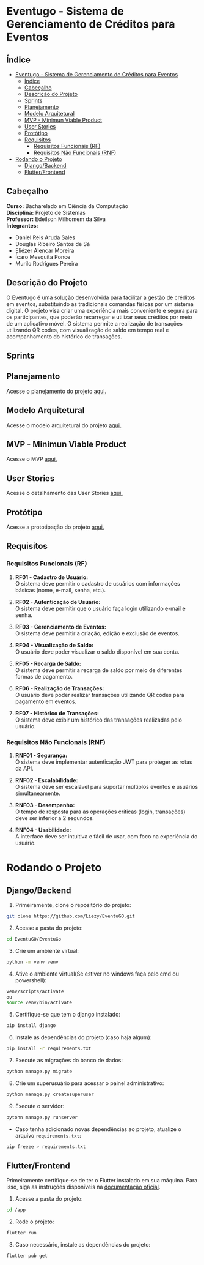 # Eventugo - Sistema de Gerenciamento de Créditos para Eventos

## Índice

- [Eventugo - Sistema de Gerenciamento de Créditos para Eventos](#eventugo---sistema-de-gerenciamento-de-créditos-para-eventos)
  - [Índice](#índice)
  - [Cabeçalho](#cabeçalho)
  - [Descrição do Projeto](#descrição-do-projeto)
  - [Sprints](#sprints)
  - [Planejamento](#planejamento)
  - [Modelo Arquitetural](#modelo-arquitetural)
  - [MVP - Minimun Viable Product](#mvp---minimun-viable-product)
  - [User Stories](#user-stories)
  - [Protótipo](#protótipo)
  - [Requisitos](#requisitos)
    - [Requisitos Funcionais (RF)](#requisitos-funcionais-rf)
    - [Requisitos Não Funcionais (RNF)](#requisitos-não-funcionais-rnf)
- [Rodando o Projeto](#rodando-o-projeto)
  - [Django/Backend](#djangobackend)
  - [Flutter/Frontend](#flutterfrontend)

## Cabeçalho

**Curso:** Bacharelado em Ciência da Computação  
**Disciplina:** Projeto de Sistemas  
**Professor:** Edeilson Milhomem da Silva  
**Integrantes:**  
- Daniel Reis Aruda Sales  
- Douglas Ribeiro Santos de Sá  
- Eliézer Alencar Moreira  
- Ícaro Mesquita Ponce  
- Murilo Rodrigues Pereira

## Descrição do Projeto

O Eventugo é uma solução desenvolvida para facilitar a gestão de créditos em eventos, substituindo as tradicionais comandas físicas por um sistema digital. O projeto visa criar uma experiência mais conveniente e segura para os participantes, que poderão recarregar e utilizar seus créditos por meio de um aplicativo móvel. O sistema permite a realização de transações utilizando QR codes, com visualização de saldo em tempo real e acompanhamento do histórico de transações.

## Sprints

## Planejamento
Acesse o planejamento do projeto [aqui.](https://alluring-sail-8e9.notion.site/Planejamento-das-Sprints-fffca21a82e280b89075d5bef259910e?pvs=4)

## Modelo Arquitetural
Acesse o modelo arquitetural do projeto [aqui.](https://github.com/user-attachments/files/16748555/Modelo.Arquitetural.pdf)

## MVP - Minimun Viable Product
Acesse o MVP [aqui.](https://alluring-sail-8e9.notion.site/Defini-o-do-MVP-a0464e5c8f5444a0993eddd301fc9ce1?pvs=4)

## User Stories

Acesse o detalhamento das User Stories [aqui.](https://alluring-sail-8e9.notion.site/Detalhamento-das-User-Stories-60e8092f3edc454ea815fc32a8bf64ba?pvs=4)

## Protótipo
Acesse a prototipação do projeto [aqui.](https://www.figma.com/design/oF9N9hW6o6fzogKO31sm7A/EventuGo?node-id=0-1&t=fYKQsmzHXQXbOXxm-0)
                                                       
## Requisitos

### Requisitos Funcionais (RF)

1. **RF01 - Cadastro de Usuário:**  
   O sistema deve permitir o cadastro de usuários com informações básicas (nome, e-mail, senha, etc.).

2. **RF02 - Autenticação de Usuário:**  
   O sistema deve permitir que o usuário faça login utilizando e-mail e senha.

3. **RF03 - Gerenciamento de Eventos:**  
   O sistema deve permitir a criação, edição e exclusão de eventos.

4. **RF04 - Visualização de Saldo:**  
   O usuário deve poder visualizar o saldo disponível em sua conta.

5. **RF05 - Recarga de Saldo:**  
   O sistema deve permitir a recarga de saldo por meio de diferentes formas de pagamento.

6. **RF06 - Realização de Transações:**  
   O usuário deve poder realizar transações utilizando QR codes para pagamento em eventos.

7. **RF07 - Histórico de Transações:**  
   O sistema deve exibir um histórico das transações realizadas pelo usuário.

### Requisitos Não Funcionais (RNF)

1. **RNF01 - Segurança:**  
   O sistema deve implementar autenticação JWT para proteger as rotas da API.

2. **RNF02 - Escalabilidade:**  
   O sistema deve ser escalável para suportar múltiplos eventos e usuários simultaneamente.

3. **RNF03 - Desempenho:**  
   O tempo de resposta para as operações críticas (login, transações) deve ser inferior a 2 segundos.

4. **RNF04 - Usabilidade:**  
   A interface deve ser intuitiva e fácil de usar, com foco na experiência do usuário.

# Rodando o Projeto

## Django/Backend

1. Primeiramente, clone o repositório do projeto:
```bash
git clone https://github.com/Liezy/EventuGO.git
```

2. Acesse a pasta do projeto:
```bash
cd EventuGO/EventuGo
```

3. Crie um ambiente virtual:
```bash
python -m venv venv
```

4. Ative o ambiente virtual(Se estiver no windows faça pelo cmd ou powershell):
```bash
venv/scripts/activate
ou
source venv/bin/activate
```

5. Certifique-se que tem o django instalado:
```bash
pip install django
```

6. Instale as dependências do projeto (caso haja algum):
```bash
pip install -r requirements.txt
```

7. Execute as migrações do banco de dados:
```bash
python manage.py migrate
```

8. Crie um superusuário para acessar o painel administrativo:
```bash
python manage.py createsuperuser
```

9. Execute o servidor:
```bash
pytohn manage.py runserver
```

+ Caso tenha adicionado novas dependências ao projeto, atualize o arquivo `requirements.txt`:
```bash
pip freeze > requirements.txt
```

## Flutter/Frontend

Primeiramente certifique-se de ter o Flutter instalado em sua máquina. Para isso, siga as instruções disponíveis na [documentação oficial](https://flutter.dev/docs/get-started/install).

1. Acesse a pasta do projeto:
```bash
cd /app
```

2. Rode o projeto:
```bash
flutter run
```

3. Caso necessário, instale as dependências do projeto:
```bash
flutter pub get
```
